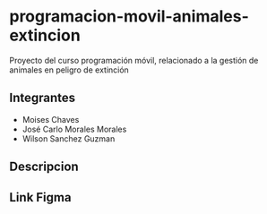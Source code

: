 # programacion-movil-animales-extincion
Proyecto del curso programación móvil, relacionado a la gestión de animales en peligro de extinción

## Integrantes
* Moises Chaves
* José Carlo Morales Morales
* Wilson Sanchez Guzman

## Descripcion

## Link Figma
